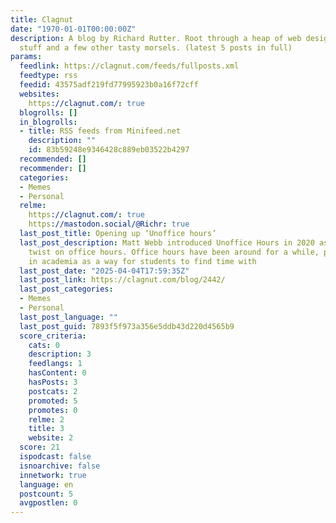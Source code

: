 ```yaml
---
title: Clagnut
date: "1970-01-01T00:00:00Z"
description: A blog by Richard Rutter. Root through a heap of web design and development
  stuff and a few other tasty morsels. (latest 5 posts in full)
params:
  feedlink: https://clagnut.com/feeds/fullposts.xml
  feedtype: rss
  feedid: 43575adf219fd77995923b0a16f72cff
  websites:
    https://clagnut.com/: true
  blogrolls: []
  in_blogrolls:
  - title: RSS feeds from Minifeed.net
    description: ""
    id: 83b59248e9346428c889eb03522b4297
  recommended: []
  recommender: []
  categories:
  - Memes
  - Personal
  relme:
    https://clagnut.com/: true
    https://mastodon.social/@Richr: true
  last_post_title: Opening up ‘Unoffice hours’
  last_post_description: Matt Webb introduced Unoffice Hours in 2020 as a pandemic-induced
    twist on office hours. Office hours have been around for a while, particularly
    in academia as a way for students to find time with
  last_post_date: "2025-04-04T17:59:35Z"
  last_post_link: https://clagnut.com/blog/2442/
  last_post_categories:
  - Memes
  - Personal
  last_post_language: ""
  last_post_guid: 7893f5f973a356e5ddb43d220d4565b9
  score_criteria:
    cats: 0
    description: 3
    feedlangs: 1
    hasContent: 0
    hasPosts: 3
    postcats: 2
    promoted: 5
    promotes: 0
    relme: 2
    title: 3
    website: 2
  score: 21
  ispodcast: false
  isnoarchive: false
  innetwork: true
  language: en
  postcount: 5
  avgpostlen: 0
---
```

